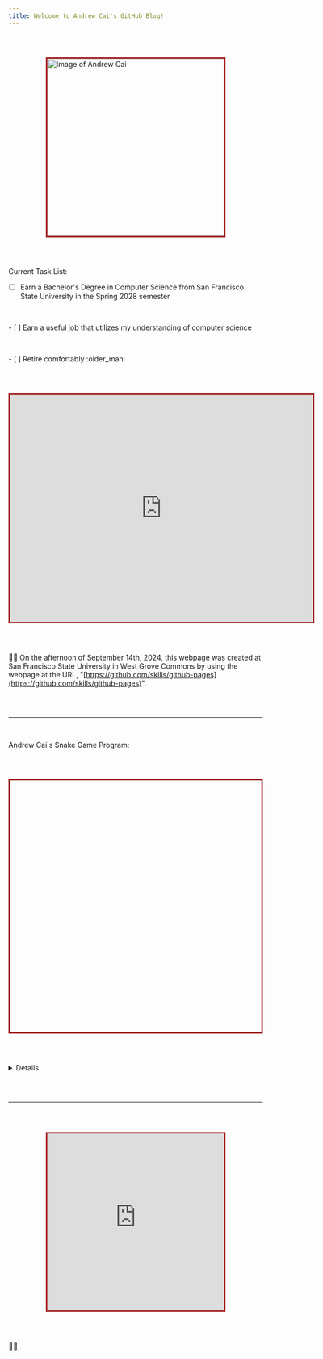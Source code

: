 ```yaml
---
title: Welcome to Andrew Cai's GitHub Blog!
---
```


<p style="margin-bottom:2em;white-space:pre"> </p>

<!-- Reminder for editing this webpage: please make my webpages read-only to prevent hacker attacks, because the user is likely to already have access to good social media platforms, and for this webpage, I do not want to use more third-party online platforms so far -->

<img src="https://avatars.githubusercontent.com/u/181604248?s=400&u=88a726ffaab91d761b32cb516b31b18dad0c521c&v=4" alt="Image of Andrew Cai" width="350" height="350" style="border:3px solid brown;vertical-align:middle;display:block;float:none;left:0;right:0;margin:auto">

<p style="margin-bottom:2em;white-space:pre"> </p>

Current Task List:
- [ ] Earn a Bachelor's Degree in Computer Science from San Francisco State University in the Spring 2028 semester
<p style="margin-bottom:1em;white-space:pre"> </p>
- [ ] Earn a useful job that utilizes my understanding of computer science
<p style="margin-bottom:1em;white-space:pre"> </p>
- [ ] Retire comfortably :older_man:

<p style="margin-bottom:2em;white-space:pre"> </p>

<iframe src="https://www.google.com/maps/embed?pb=!1m14!1m12!1m3!1d25245.826935445275!2d-122.48187641691896!3d37.72605332589471!2m3!1f0!2f0!3f0!3m2!1i1024!2i768!4f13.1!5e0!3m2!1sen!2sus!4v1726654775120!5m2!1sen!2sus" width="600" height="450" style="border:3px solid brown;vertical-align:middle;display:block;float:none;left:0;right:0;margin:auto" allowfullscreen="" loading="lazy" referrerpolicy="no-referrer-when-downgrade"></iframe>

<p style="margin-bottom:2em;white-space:pre"> </p>

:man_student: On the afternoon of September 14th, 2024, this webpage was created at San Francisco State University in West Grove Commons by using the webpage at the URL, "[https://github.com/skills/github-pages](https://github.com/skills/github-pages)".

<p style="margin-bottom:2em;white-space:pre"> </p>

<hr>

<p style="margin-bottom:1em;white-space:pre"> </p>

<p style="vertical-align:middle;display:block;float:none;left:0;right:0;margin:auto">Andrew Cai's Snake Game Program:</p>

<p style="margin-bottom:2em;white-space:pre"> </p>

<canvas id="canvas" width="500" height="500" style="border:3px solid brown;vertical-align:middle;display:block;float:none;left:0;right:0;margin:auto"></canvas>
<script src="https://code.jquery.com/jquery-2.1.0.js"></script>
<script>
      //	Set	up	canvas
      var canvas = document.getElementById("canvas");
      var ctx = canvas.getContext("2d");
      //	Get	the	width	and	height	from	the	canvas	element
      var width = canvas.width;
      var height = canvas.height;
      //	Work	out	the	width	and	height	in	blocks
      var blockSize = 10;
      var widthInBlocks = width / blockSize;
      var heightInBlocks = height / blockSize;
      //	Set	score	to	0
      var score = 0;
      //	Draw	the	border
      var drawBorder = function() {
        ctx.fillStyle = "Gray";
        ctx.fillRect(0, 0, width, blockSize);
        ctx.fillRect(0, height - blockSize, width, blockSize);
        ctx.fillRect(0, 0, blockSize, height);
        ctx.fillRect(width - blockSize, 0, blockSize, height);
      };
      //	Draw	the	score	in	the	top-left	corner
      var drawScore = function() {
        ctx.font = "20px	Courier";
        ctx.fillStyle = "Black";
        ctx.textAlign = "left";
        ctx.textBaseline = "top";
        ctx.fillText("Score:	" + score, blockSize, blockSize);
      };
      //	Clear	the	interval	and	display	Game	Over	text
      var gameOver = function() {
        clearInterval(intervalId);
        ctx.font = "60px	Courier";
        ctx.fillStyle = "Black";
        ctx.textAlign = "center";
        ctx.textBaseline = "middle";
        ctx.fillText("Game	Over", width / 2, height / 2);
      };
      //	Draw	a	circle	(using	the	function	from	Chapter	14)
      var circle = function(x, y, radius, fillCircle) {
        ctx.beginPath();
        ctx.arc(x, y, radius, 0, Math.PI * 2, false);
        if (fillCircle) {
          ctx.fill();
        } else {
          ctx.stroke();
        }
      };
      //	The	Block	constructor
      var Block = function(col, row) {
        this.col = col;
        this.row = row;
      };
      //	Draw	a	square	at	the	block's	location
      Block.prototype.drawSquare = function(color) {
        var x = this.col * blockSize;
        var y = this.row * blockSize;
        ctx.fillStyle = color;
        ctx.fillRect(x, y, blockSize, blockSize);
      };
      //	Draw	a	circle	at	the	block's	location
      Block.prototype.drawCircle = function(color) {
        var centerX = this.col * blockSize + blockSize / 2;
        var centerY = this.row * blockSize + blockSize / 2;
        ctx.fillStyle = color;
        circle(centerX, centerY, blockSize / 2, true);
      };
      //	Check	if	this	block	is	in	the	same	location	as	another	block
      Block.prototype.equal = function(otherBlock) {
        return this.col === otherBlock.col && this.row === otherBlock.row;
      };
      //	The	Snake	constructor
      var Snake = function() {
        this.segments = [
          new Block(7, 5),
          new Block(6, 5),
          new Block(5, 5)
        ];
        this.direction = "right";
        this.nextDirection = "right";
      };
      //	Draw	a	square	for	each	segment	of	the	snake's	body
      Snake.prototype.draw = function() {
        this.segments[0].drawSquare("Green");
        for (var i = 1; i < this.segments.length; i++) {
          if (i % 2 === 1) {
            this.segments[i].drawSquare("Blue");
          } else if (i % 2 === 0) {
            this.segments[i].drawSquare("Yellow");
          }
        }
      };
      //	Create	a	new	head	and	add	it	to	the	beginning	of
      //	the	snake	to	move	the	snake	in	its	current	direction
      Snake.prototype.move = function() {
        var head = this.segments[0];
        var newHead;
        this.direction = this.nextDirection;
        if (this.direction === "right") {
          newHead = new Block(head.col + 1, head.row);
        } else if (this.direction === "down") {
          newHead = new Block(head.col, head.row + 1);
        } else if (this.direction === "left") {
          newHead = new Block(head.col - 1, head.row);
        } else if (this.direction === "up") {
          newHead = new Block(head.col, head.row - 1);
        }
        if (this.checkCollision(newHead)) {
          gameOver();
          return;
        }
        this.segments.unshift(newHead);
        if (newHead.equal(apple.position)) {
          score++;
          for (var i = 0; i < this.segments.length; i++) {
            while (apple.position.equal(this.segments[i])) {
              apple.move();
            }
          }
        } else {
          this.segments.pop();
        }
      };
      //	Check	if	the	snake's	new	head	has	collided	with	the	wall	or	itself
      Snake.prototype.checkCollision = function(head) {
        var leftCollision = (head.col === 0);
        var topCollision = (head.row === 0);
        var rightCollision = (head.col === widthInBlocks - 1);
        var bottomCollision = (head.row === heightInBlocks - 1);
        var wallCollision = leftCollision || topCollision ||
          rightCollision || bottomCollision;
        var selfCollision = false;
        for (var i = 0; i < this.segments.length; i++) {
          if (head.equal(this.segments[i])) {
            selfCollision = true;
          }
        }
        return wallCollision || selfCollision;
      };
      //	Set	the	snake's	next	direction	based	on	the	keyboard
      Snake.prototype.setDirection = function(newDirection) {
        if (this.direction === "up" && newDirection === "down") {
          return;
        } else if (this.direction === "right" && newDirection === "left") {
          return;
        } else if (this.direction === "down" && newDirection === "up") {
          return;
        } else if (this.direction === "left" && newDirection === "right") {
          return;
        }
        this.nextDirection = newDirection;
      };
      //	The	Apple	constructor
      var Apple = function() {
        this.position = new Block(10, 10);
      };
      //	Draw	a	circle	at	the	apple's	location
      Apple.prototype.draw = function() {
        this.position.drawCircle("LimeGreen");
      };
      //	Move	the	apple	to	a	new	random	location
      Apple.prototype.move = function() {
        var randomCol = Math.floor(Math.random() * (widthInBlocks - 2)) + 1;
        var randomRow = Math.floor(Math.random() * (heightInBlocks - 2)) + 1;
        this.position = new Block(randomCol, randomRow);
      };
      //	Create	the	snake	and	apple	objects
      var snake = new Snake();
      var apple = new Apple();
      //	Pass	an	animation	function	to	setInterval
      var intervalId = setInterval(function() {
        ctx.clearRect(0, 0, width, height);
        drawScore();
        snake.move();
        snake.draw();
        apple.draw();
        drawBorder();
      }, 100);
      //	Convert	keycodes	to	directions
      var directions = {
        65: "left",
        87: "up",
        68: "right",
        83: "down"
      };
      //	The	keydown	handler	for	handling	direction	key	presses
      $("body").keydown(function(event) {
        var newDirection = directions[event.keyCode];
        if (newDirection !== undefined) {
          snake.setDirection(newDirection);
        }
      });  
</script>

<p style="margin-bottom:2em;white-space:pre"> </p>

<details>

      <summary>🧑‍💻 Details of the program shown above</summary>
      
      <p style="margin-bottom:1em;white-space:pre"> </p>
      
      <p>
            On the evening of September 14th, 2024, at San Francisco State University in West Grove Commons, I wanted to try to evaluate GitHub Pages, so I created the version of a Snake game program directly above this paragraph. The version of a Snake game program directly above this paragraph is from the first three pages in the "Putting It All Together" section of Chapter 17 in Part III of the book, <i>JavaScript for Kids: A Playful Introduction to Programming</i>.
      </p>
      
      <br>
      
      <p>
      The author of the book is Nick Morgan. Additionally, the illustrator of the book is Miran Lipovača. In addition, the technical reviewer of this book is Angus Croll.
      </p>
      
      <br>
      
      <p>
      Also, William Pollock is the publisher of this book. Additionally, the production editor of this book is Riley Hoffman. In addition, the developmental editors of this book are William Pollock and Seph Kramer.
      </p>
      
      <br>
      
      <p>
      Also, the copyeditor of this book is Rachel Monaghan. Additionally, Tina Salameh created the cover illustration of this book. In addition, the compositor of this book is Riley Hoffman.
      </p>
      
      <br>
      
      <p>
      Also, the proofreader of this book is Paula L. Fleming. Additionally, No Starch Press published this book. In addition, the publication date of this book is December 14, 2014.
      </p>
      
      <br>
      
<p>To control the snake's movement, press the W, A, S, and D keys on a computer keyboard:</p>
<br>
<ul>
      <li>The W key: Moves the snake upward</li>
      <li>The A key: Moves the snake to the left</li>
      <li>The S key: Moves the snake downward</li>
      <li>The D key: Moves the snake to the right</li>
</ul>

<p style="margin-bottom:1em;white-space:pre"> </p>

JavaScript Code Sample:
``` javascript
console.log("Hello, world!");
```

</details>

<p style="margin-bottom:2em;white-space:pre"> </p> 

<hr>

<p style="margin-bottom:2em;white-space:pre"> </p>

<iframe src="https://www.youtube.com/embed/3KtWfp0UopM" width="350" height="350" title="YouTube video titled 'Google — 25 Years in Search: The Most Searched'" style="border:3px solid brown;vertical-align:middle;display:block;float:none;left:0;right:0;margin:auto"></iframe>

<p style="margin-bottom:2em;white-space:pre"> </p>
👨‍💼
<p style="margin-bottom:2em;white-space:pre"> </p>
